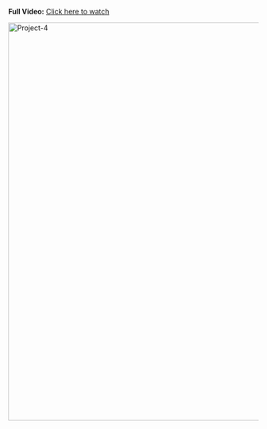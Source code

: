 **Full Video:** [Click here to watch](https://youtube.com/live/CRqfw3c9YBY)

<div align="left">
  <a href="https://youtu.be/7Cg0QFLxL60">
    <img src="https://github.com/user-attachments/assets/fc378163-9776-4340-983e-ab0eb1173572" alt="Project-4" width="800">
  </a>
</div>

